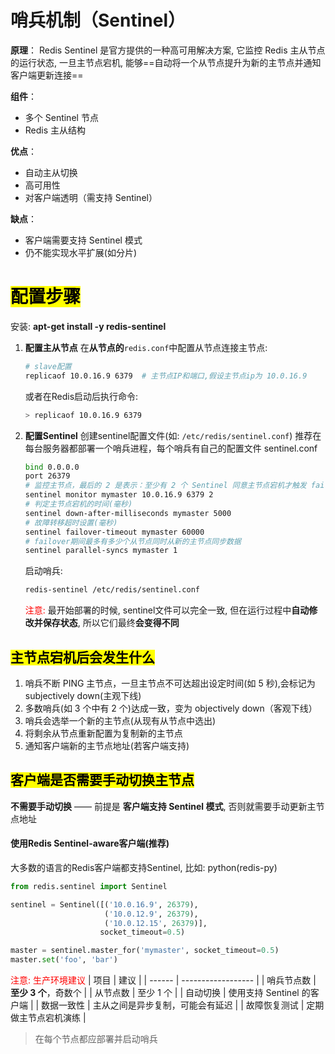 # 哨兵机制（Sentinel）
**原理**：
Redis Sentinel 是官方提供的一种高可用解决方案, 它监控 Redis 主从节点的运行状态, 一旦主节点宕机, 能够==自动将一个从节点提升为新的主节点并通知客户端更新连接==

**组件**：
- 多个 Sentinel 节点
- Redis 主从结构

**优点**：
- 自动主从切换
- 高可用性
- 对客户端透明（需支持 Sentinel）

**缺点**：
- 客户端需要支持 Sentinel 模式
- 仍不能实现水平扩展(如分片)

# <mark>配置步骤</mark>
安装: **apt-get install -y redis-sentinel**
1. **配置主从节点**
   在**从节点的**`redis.conf`中配置从节点连接主节点:
   ```bash
   # slave配置
   replicaof 10.0.16.9 6379  # 主节点IP和端口,假设主节点ip为 10.0.16.9
   ```
   或者在Redis启动后执行命令:
   ```bash
   > replicaof 10.0.16.9 6379
   ```
2. **配置Sentinel**
   创建sentinel配置文件(如: `/etc/redis/sentinel.conf`)
   推荐在每台服务器都部署一个哨兵进程，每个哨兵有自己的配置文件 sentinel.conf
   ```bash
   bind 0.0.0.0
   port 26379
   # 监控主节点，最后的 2 是表示：至少有 2 个 Sentinel 同意主节点宕机才触发 failover
   sentinel monitor mymaster 10.0.16.9 6379 2
   # 判定主节点宕机的时间(毫秒)
   sentinel down-after-milliseconds mymaster 5000
   # 故障转移超时设置(毫秒)
   sentinel failover-timeout mymaster 60000
   # failover期间最多有多少个从节点同时从新的主节点同步数据
   sentinel parallel-syncs mymaster 1
   ```

   启动哨兵:
   ```bash
   redis-sentinel /etc/redis/sentinel.conf
   ```
   <font color=red>注意: </font> 最开始部署的时候, sentinel文件可以完全一致, 但在运行过程中**自动修改并保存状态**, 所以它们最终**会变得不同**

## <mark>主节点宕机后会发生什么</mark>
1. 哨兵不断 PING 主节点，一旦主节点不可达超出设定时间(如 5 秒),会标记为 subjectively down(主观下线)
2. 多数哨兵(如 3 个中有 2 个)达成一致，变为 objectively down（客观下线）
3. 哨兵会选举一个新的主节点(从现有从节点中选出)
4. 将剩余从节点重新配置为复制新的主节点
5. 通知客户端新的主节点地址(若客户端支持)

## <mark>客户端是否需要手动切换主节点</mark>
**不需要手动切换** —— 前提是 **客户端支持 Sentinel 模式**, 否则就需要手动更新主节点地址

#### **使用Redis Sentinel-aware客户端(推荐)**
大多数的语言的Redis客户端都支持Sentinel, 比如: python(redis-py)
```python
from redis.sentinel import Sentinel

sentinel = Sentinel([('10.0.16.9', 26379),
                     ('10.0.12.9', 26379),
                     ('10.0.12.15', 26379)],
                    socket_timeout=0.5)

master = sentinel.master_for('mymaster', socket_timeout=0.5)
master.set('foo', 'bar')
```

<font color=red>注意: 生产环境建议</font>
| 项目     | 建议                 |
| ------ | ------------------ |
| 哨兵节点数  | **至少 3 个**，奇数个     |
| 从节点数   | 至少 1 个             |
| 自动切换   | 使用支持 Sentinel 的客户端 |
| 数据一致性  | 主从之间是异步复制，可能会有延迟   |
| 故障恢复测试 | 定期做主节点宕机演练         |


> 在每个节点都应部署并启动哨兵
